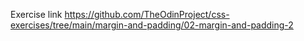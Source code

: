 Exercise link https://github.com/TheOdinProject/css-exercises/tree/main/margin-and-padding/02-margin-and-padding-2
